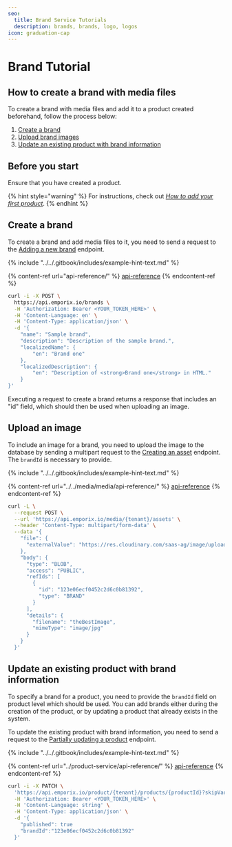 ```yaml
---
seo:
  title: Brand Service Tutorials
  description: brands, brands, logo, logos
icon: graduation-cap
---
```


# Brand Tutorial

## How to create a brand with media files

To create a brand with media files and add it to a product created beforehand, follow the process below:

1. [Create a brand](brand.md#create-a-brand)
2. [Upload brand images](brand.md#upload-an-image)
3. [Update an existing product with brand information](brand.md#update-an-existing-product-with-brand-information)

## Before you start

Ensure that you have created a product.

{% hint style="warning" %}
For instructions, check out [_How to add your first product_](../product-service/product.md#how-to-add-your-first-product).
{% endhint %}

## Create a brand

To create a brand and add media files to it, you need to send a request to the [Adding a new brand](https://developer.emporix.io/api-references/products-labels-and-brands/brand-service/api-reference/brands#post-brands) endpoint.

{% include "../../.gitbook/includes/example-hint-text.md" %}

{% content-ref url="api-reference/" %}
[api-reference](api-reference/)
{% endcontent-ref %}

```bash
curl -i -X POST \
  https://api.emporix.io/brands \
  -H 'Authorization: Bearer <YOUR_TOKEN_HERE>' \
  -H 'Content-Language: en' \
  -H 'Content-Type: application/json' \
  -d '{
    "name": "Sample brand",
    "description": "Description of the sample brand.",
    "localizedName": {
        "en": "Brand one"
    },
    "localizedDescription": {
        "en": "Description of <strong>Brand one</strong> in HTML."
    }
}'
```

Executing a request to create a brand returns a response that includes an "id" field, which should then be used when uploading an image.

## Upload an image

To include an image for a brand, you need to upload the image to the database by sending a multipart request to the [Creating an asset](https://developer.emporix.io/api-references/media/media/api-reference/assets#post-media-tenant-assets) endpoint.\
The `brandId` is necessary to provide.

{% include "../../.gitbook/includes/example-hint-text.md" %}

{% content-ref url="../../media/media/api-reference/" %}
[api-reference](../../media/media/api-reference/)
{% endcontent-ref %}

```bash
curl -L \
  --request POST \
  --url 'https://api.emporix.io/media/{tenant}/assets' \
  --header 'Content-Type: multipart/form-data' \
  --data '{
    "file": {
      "externalValue": "https://res.cloudinary.com/saas-ag/image/upload/v1695804155/emporix-logo-white-2f5e621206edefea6015fb4793959376_nswfbz.png"
    },
    "body": {
      "type": "BLOB",
      "access": "PUBLIC",
      "refIds": [
        {
          "id": "123e06ecf0452c2d6c0b81392",
          "type": "BRAND"
        }
      ],
      "details": {
        "filename": "theBestImage",
        "mimeType": "image/jpg"
      }
    }
  }'
```

## Update an existing product with brand information

To specify a brand for a product, you need to provide the `brandId` field on product level which should be used. You can add brands either during the creation of the product, or by updating a product that already exists in the system.

To update the existing product with brand information, you need to send a request to the [Partially updating a product](https://developer.emporix.io/api-references/products-labels-and-brands/product-service/api-reference/products#patch-product-tenant-products-productid) endpoint.

{% include "../../.gitbook/includes/example-hint-text.md" %}

{% content-ref url="../product-service/api-reference/" %}
[api-reference](../product-service/api-reference/)
{% endcontent-ref %}

```bash
curl -i -X PATCH \
  'https://api.emporix.io/product/{tenant}/products/{productId}?skipVariantGeneration=false&doIndex=true' \
  -H 'Authorization: Bearer <YOUR_TOKEN_HERE>' \
  -H 'Content-Language: string' \
  -H 'Content-Type: application/json' \
  -d '{
    "published": true
    "brandId":"123e06ecf0452c2d6c0b81392"
  }'
```
